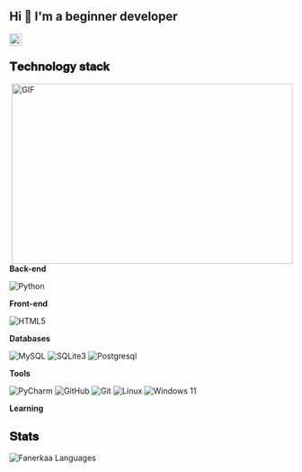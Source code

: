 ## Hi 👋 I'm a beginner developer


<a href="https://vk.com/btnncx">
  <img align="left" alt="vk" width="22px" src="https://vk.com/images/icons/favicons/fav_logo.ico?6">
</a>



</br>

## 𝐓𝐞𝐜𝐡𝐧𝐨𝐥𝐨𝐠𝐲 𝐬𝐭𝐚𝐜𝐤

<img align="right" alt="GIF" src="https://github.com/Fanerkaa/png/blob/main/code.gif?raw=true" width="500" height="320" />

**Back-end**

![Python](https://img.shields.io/badge/python-3670A0?style=for-the-badge&logo=python&logoColor=ffdd54)

**Front-end**

![HTML5](https://img.shields.io/badge/-HTML5-%23E44D27?style=flat-square&logo=html5&logoColor=ffffff)

**Databases**

![MySQL](https://img.shields.io/badge/mysql-%2300f.svg?&style=for-the-badge&logo=mysql&logoColor=white)
![SQLite3](https://img.shields.io/badge/-SQLite3-%232c3e50?style=flat-square&logo=Sqlite)
![Postgresql](https://img.shields.io/badge/-Postgresql-%232c3e50?style=flat-square&logo=Postgresql)

**Tools**

![PyCharm](https://img.shields.io/badge/-PyCharn%20IDEA-ffce5a?style=flat-square&logo=jetbrains)
![GitHub](https://img.shields.io/badge/github-%23121011.svg?style=for-the-badge&logo=github&logoColor=white)
![Git](https://img.shields.io/badge/git-%23F05033.svg?style=for-the-badge&logo=git&logoColor=white)
![Linux](https://img.shields.io/badge/Linux-FCC624?style=for-the-badge&logo=linux&logoColor=black)
![Windows 11](https://img.shields.io/badge/Windows%2011-%230079d5.svg?style=for-the-badge&logo=Windows%2011&logoColor=white)

**Learning**


## 𝐒𝐭𝐚𝐭𝐬
![Fanerkaa Languages](https://github-readme-stats.vercel.app/api/top-langs/?username=Fanerkaa&layout=compact&count_private=true&theme=gruvbox)
